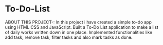 # To-Do-List
ABOUT THIS PROJECT-:  In this project i have created a simple to-do app using HTML CSS and JavaScript. Built a To-Do List application to make a list of daily works written down in one place. Implemented functionalities like add task, remove task, filter tasks and also mark tasks as done.
